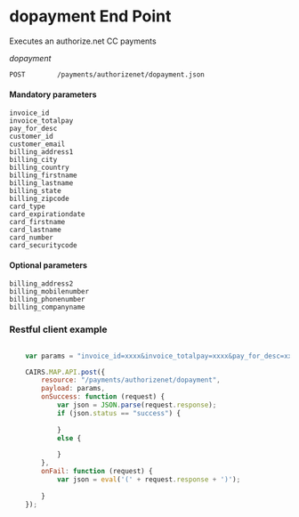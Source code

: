# dopayment End Point

Executes an authorize.net CC payments     

*dopayment*

	POST        /payments/authorizenet/dopayment.json

#### Mandatory parameters

	invoice_id 
	invoice_totalpay 
	pay_for_desc 
	customer_id 
	customer_email 
	billing_address1 
	billing_city 
	billing_country 
	billing_firstname 
	billing_lastname 
	billing_state 
	billing_zipcode 
	card_type 
	card_expirationdate 
	card_firstname 
	card_lastname 
	card_number 
	card_securitycode

	
#### Optional parameters
	
	billing_address2 
	billing_mobilenumber 
	billing_phonenumber 
	billing_companyname

	
### Restful client example

````javascript

	var params = "invoice_id=xxxx&invoice_totalpay=xxxx&pay_for_desc=xxxx&customer_id=xxxx&customer_email=xxxx&billing_address1=xxxx&billing_city=xxxx&billing_country=xxxx&billing_firstname=xxxx&billing_lastname=xxxx&billing_state=xxxx&billing_zipcode=xxxx&card_type=xxxx&card_expirationdate=xxxx&card_firstname=xxxx&card_lastname=xxxx&card_number=xxxx&card_securitycode=xxxx&billing_address2=xxxx&billing_mobilenumber=xxxx&billing_phonenumber=xxxx&billing_companyname=xxxx";

	CAIRS.MAP.API.post({
		resource: "/payments/authorizenet/dopayment",
		payload: params,
		onSuccess: function (request) {
			var json = JSON.parse(request.response);
			if (json.status == "success") {
	 
			}
			else {
				
			}
		},
		onFail: function (request) {
			var json = eval('(' + request.response + ')');
			
		}
	});
````
